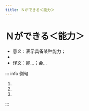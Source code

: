 ```yaml
---
title: Ｎができる＜能力＞
---
```


# Ｎができる＜能力＞

- 意义：表示具备某种能力；
- <grammer-content sentence="接续：名词 + が + でぎる。**这里的名词通常是动作性名词，某种运动项目，某门语言等**；" />
- 译文：能...；会...

::: info 例句

1. <grammer-content sentence="[日本語/にほんご]で**[買/か]い[物/もの]ができますか**。" trans="可以用日语买东西么？" />
2. <grammer-content sentence="[王/おう]さんは**テニスができます**。" trans="小王会打网球么？" />
3. <grammer-content sentence="あの[店員/てんいん]は**[日本語/にほんご]も[英語/えいご]もできます**。" trans="那位店员会说日语和英语。" />

:::
